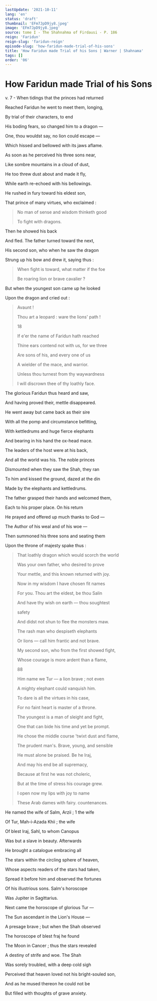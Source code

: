 ```yaml
---
lastUpdate: '2021-10-11'
lang: 'en'
status: 'draft'
thumbnail: 'EFm7JpD9jy8.jpeg'
image: 'EFm7JpD9jy8.jpeg'
source: tome I - The Shahnahma of Firdausi - P. 186
reign: 'Faridun'
reign-slug: 'faridun-reign'
episode-slug: 'how-faridun-made-trial-of-his-sons'
title: 'How Faridun made Trial of his Sons | Warner | Shahnama'
tags: []
order: '06'
---
```


<!-- LTeX: language=en -->

# How Faridun made Trial of his Sons

v. 7 - When tidings that the princes had returned

Reached Faridun he went to meet them, longing,

By trial of their characters, to end

His boding fears, so changed him to a dragon —

One, thou wouldst say, no lion could escape —

Which hissed and bellowed with its jaws aflame.

As soon as he perceived his three sons near,

Like sombre mountains in a cloud of dust,

He too threw dust about and made it fly,

While earth re-echoed with his bellowings.

He rushed in fury toward his eldest son,

That prince of many virtues, who exclaimed :

> No man of sense and wisdom thinketh good
>
> To fight with dragons.

Then he showed his back

And fled. The father turned toward the next,

His second son, who when he saw the dragon

Strung up his bow and drew it, saying thus :

> When fight is toward, what matter if the foe
>
> Be roaring lion or brave cavalier ?

But when the youngest son came up he looked

Upon the dragon and cried out :

> Avaunt !
>
> Thou art a leopard : ware the lions' path !
>
> 18
>
> If e'er the name of Faridun hath reached
>
> Thine ears contend not with us, for we three
>
> Are sons of his, and every one of us
>
> A wielder of the mace, and warrior.
>
> Unless thou turnest from thy waywardness
>
> I will discrown thee of thy loathly face.

The glorious Faridun thus heard and saw,

And having proved their, mettle disappeared.

He went away but came back as their sire

With all the pomp and circumstance befitting,

With kettledrums and huge fierce elephants

And bearing in his hand the ox-head mace.

The leaders of the host were at his back,

And all the world was his. The noble princes

Dismounted when they saw the Shah, they ran

To him and kissed the ground, dazed at the din

Made by the elephants and kettledrums.

The father grasped their hands and welcomed them,

Each to his proper place. On his return

He prayed and offered up much thanks to God —

The Author of his weal and of his woe —

Then summoned his three sons and seating them

Upon the throne of majesty spake thus :

> That loathly dragon which would scorch the world
>
> Was your own father, who desired to prove
>
> Your mettle, and this known returned with joy.
>
> Now in my wisdom I have chosen fit names
>
> For you. Thou art the eldest, be thou Salin
>
> And have thy wish on earth — thou soughtest
>
> safety
>
> And didst not shun to flee the monsters maw.
>
> The rash man who despiseth elephants
>
> Or lions — call him frantic and not brave.
>
> My second son, who from the first showed fight,
>
> Whose courage is more ardent than a flame,
>
> 88
>
> Him name we Tur — a lion brave ; not even
>
> A mighty elephant could vanquish him.
>
> To dare is all the virtues in his case,
>
> For no faint heart is master of a throne.
>
> The youngest is a man of sleight and fight,
>
> One that can bide his time and yet be prompt.
>
> He chose the middle course 'twixt dust and flame,
>
> The prudent man's. Brave, young, and sensible
>
> He must alone be praised. Be he Iraj,
>
> And may his end be all supremacy,
>
> Because at first he was not choleric,
>
> But at the time of stress his courage grew.
>
> I open now my lips with joy to name
>
> These Arab dames with fairy. countenances.

He named the wife of Salm, Arzii ; 1 the wife

Of Tur, Mah-i-Azada Khii ; the wife

Of blest Iraj, Sahl, to whom Canopus

Was but a slave in beauty. Afterwards

He brought a catalogue embracing all

The stars within the circling sphere of heaven,

Whose aspects readers of the stars had taken,

Spread it before him and observed the fortunes

Of his illustrious sons. Salm's horoscope

Was Jupiter in Sagittarius.

Next came the horoscope of glorious Tur —

The Sun ascendant in the Lion's House —

A presage brave ; but when the Shah observed

The horoscope of blest fraj he found

The Moon in Cancer ; thus the stars revealed

A destiny of strife and woe. The Shah

Was sorely troubled, with a deep cold sigh

Perceived that heaven loved not his bright-souled son,

And as he mused thereon he could not be

But filled with thoughts of grave anxiety.
